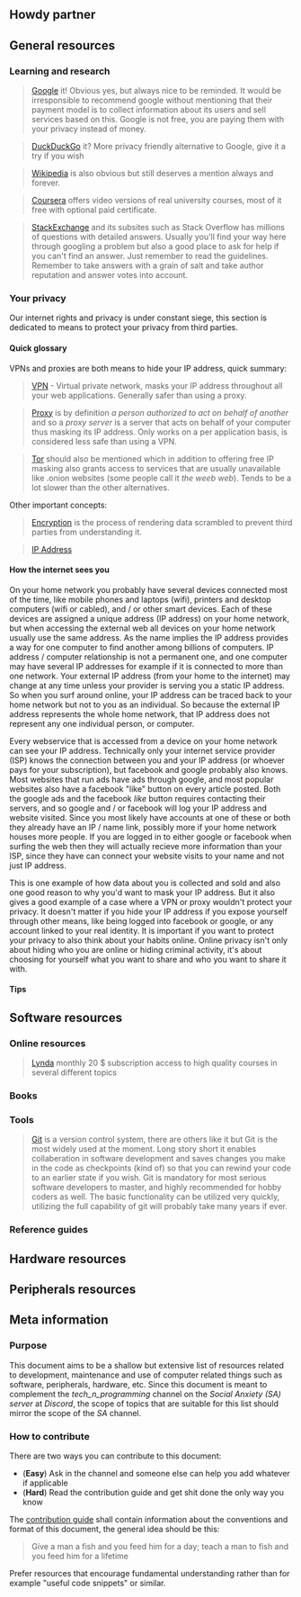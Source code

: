 ## Howdy partner

## General resources

### Learning and research
>[Google](https://www.google.com) it! Obvious yes, but always nice to be reminded. It would be irresponsible to recommend google without mentioning that their payment model is to collect information about its users and sell services based on this. Google is not free, you are paying them with your privacy instead of money.

>[DuckDuckGo](https://duckduckgo.com/) it? More privacy friendly alternative to Google, give it a try if you wish

>[Wikipedia](https://wikipedia.org) is also obvious but still deserves a mention always and forever.

>[Coursera](https://www.coursera.org/) offers video versions of real university courses, most of it free with optional paid certificate.

>[StackExchange](https://stackexchange.com/sites) and its subsites such as Stack Overflow has millions of questions with detailed answers. Usually you'll find your way here through googling a problem but also a good place to ask for help if you can't find an answer. Just remember to read the guidelines. Remember to take answers with a grain of salt and take author reputation and answer votes into account.

### Your privacy
Our internet rights and privacy is under constant siege, this section is dedicated to means to protect your privacy from third parties. 

#### Quick glossary
VPNs and proxies are both means to hide your IP address, quick summary:
>[VPN](https://en.wikipedia.org/wiki/Virtual_private_network) - Virtual private network, masks your IP address throughout all your web applications. Generally safer than using a proxy.

>[Proxy](https://en.wikipedia.org/wiki/Proxy_server) is by definition _a person authorized to act on behalf of another_ and so a _proxy server_ is a server that acts on behalf of your computer thus masking its IP address. Only works on a per application basis, is considered less safe than using a VPN.

>[Tor](https://en.wikipedia.org/wiki/Tor_(anonymity_network)) should also be mentioned which in addition to offering free IP masking also grants access to services that are usually unavailable like .onion websites (some people call it _the weeb web_). Tends to be a lot slower than the other alternatives.

Other important concepts:

>[Encryption](https://en.wikipedia.org/wiki/Encryption) is the process of rendering data scrambled to prevent third parties from understanding it.

>[IP Address](https://en.wikipedia.org/wiki/IP_address) 

#### How the internet sees you
On your home network you probably have several devices connected most of the time, like mobile phones and laptops (wifi), printers and desktop computers (wifi or cabled), and / or other smart devices. Each of these devices are assigned a unique address (IP address) on your home network, but when accessing the external web all devices on your home network usually use the same address. As the name implies the IP address provides a way for one computer to find another among billions of computers. IP address / computer relationship is not a permanent one, and one computer may have several IP addresses for example if it is connected to more than one network. Your external IP address (from your home to the internet) may change at any time unless your provider is serving you a static IP address. So when you surf around online, your IP address can be traced back to your home network but not to you as an individual. So because the external IP address represents the whole home network, that IP address does not represent any one individual person, or computer. 

Every webservice that is accessed from a device on your home network can see your IP address. Technically only your internet service provider (ISP) knows the connection between you and your IP address (or whoever pays for your subscription), but facebook and google probably also knows. Most websites that run ads have ads through google, and most popular websites also have a facebook "like" button on every article posted. Both the google ads and the facebook _like_ button requires contacting their servers, and so google and / or facebook will log your IP address and website visited. Since you most likely have accounts at one of these or both they already have an IP / name link, possibly more if your home network houses more people. If you are logged in to either google or facebook when surfing the web then they will actually recieve more information than your ISP, since they have can connect your website visits to your name and not just IP address.

This is one example of how data about you is collected and sold and also one good reason to why you'd want to mask your IP address. But it also gives a good example of a case where a VPN or proxy wouldn't protect your privacy. It doesn't matter if you hide your IP address if you expose yourself through other means, like being logged into facebook or google, or any account linked to your real identity. It is important if you want to protect your privacy to also think about your habits online. Online privacy isn't only about hiding who you are online or hiding criminal activity, it's about choosing for yourself what you want to share and who you want to share it with.



#### Tips

## Software resources

### Online resources

>[Lynda](https://www.lynda.com) monthly 20 $ subscription access to high quality courses in several different topics



### Books

### Tools
>[Git](https://git-scm.com/) is a version control system, there are others like it but Git is the most widely used at the moment. Long story short it enables collaberation in software development and saves changes you make in the code as checkpoints (kind of) so that you can rewind your code to an earlier state if you wish. Git is mandatory for most serious software developers to master, and highly recommended for hobby coders as well. The basic functionality can be utilized very quickly, utilizing the full capability of git will probably take many years if ever.


### Reference guides

## Hardware resources


## Peripherals resources

## Meta information
### Purpose
This document aims to be a shallow but extensive list of resources related to development, maintenance and use of computer related things such as software, peripherals, hardware, etc. Since this document is meant to complement the _tech_n_programming_ channel on the _Social Anxiety (SA) server_ at _Discord_, the scope of topics that are suitable for this list should mirror the scope of the _SA_ channel. 

### How to contribute
There are two ways you can contribute to this document:
 - (**Easy**) Ask in the channel and someone else can help you add whatever if applicable
 - (**Hard**) Read the contribution guide and get shit done the only way you know
 
The [contribution guide](https://github.com/SirDoor/sapr/blob/master/CONTRIBUTORS.md) shall contain information about the conventions and format of this document, the general idea should be this:


>Give a man a fish and you feed him for a day; teach a man to fish and you feed him for a lifetime

Prefer resources that encourage fundamental understanding rather than for example "useful code snippets" or similar.
